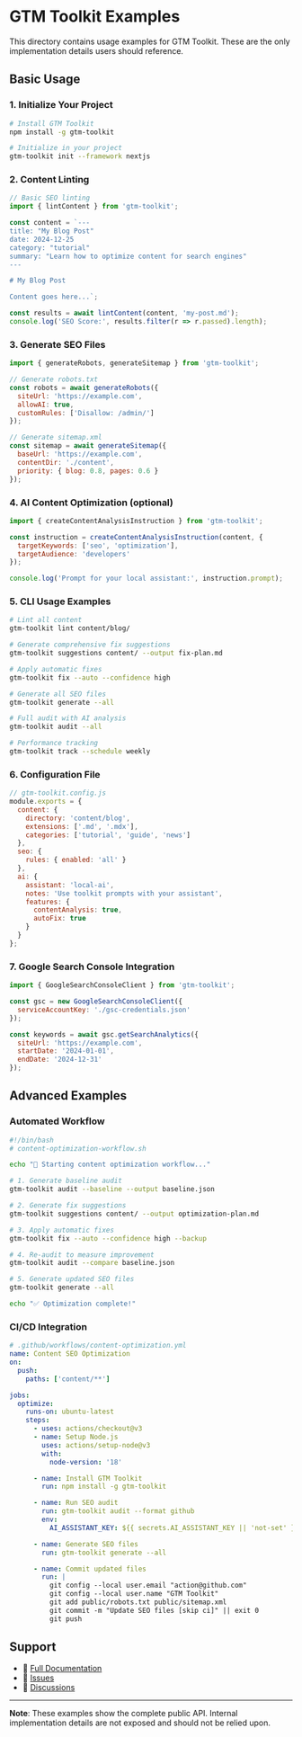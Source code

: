 # GTM Toolkit Examples

This directory contains usage examples for GTM Toolkit. These are the only implementation details users should reference.

## Basic Usage

### 1. Initialize Your Project

```bash
# Install GTM Toolkit
npm install -g gtm-toolkit

# Initialize in your project
gtm-toolkit init --framework nextjs
```

### 2. Content Linting

```javascript
// Basic SEO linting
import { lintContent } from 'gtm-toolkit';

const content = `---
title: "My Blog Post"
date: 2024-12-25
category: "tutorial"
summary: "Learn how to optimize content for search engines"
---

# My Blog Post

Content goes here...`;

const results = await lintContent(content, 'my-post.md');
console.log('SEO Score:', results.filter(r => r.passed).length);
```

### 3. Generate SEO Files

```javascript
import { generateRobots, generateSitemap } from 'gtm-toolkit';

// Generate robots.txt
const robots = await generateRobots({
  siteUrl: 'https://example.com',
  allowAI: true,
  customRules: ['Disallow: /admin/']
});

// Generate sitemap.xml
const sitemap = await generateSitemap({
  baseUrl: 'https://example.com',
  contentDir: './content',
  priority: { blog: 0.8, pages: 0.6 }
});
```

### 4. AI Content Optimization (optional)

```javascript
import { createContentAnalysisInstruction } from 'gtm-toolkit';

const instruction = createContentAnalysisInstruction(content, {
  targetKeywords: ['seo', 'optimization'],
  targetAudience: 'developers'
});

console.log('Prompt for your local assistant:', instruction.prompt);
```

### 5. CLI Usage Examples

```bash
# Lint all content
gtm-toolkit lint content/blog/

# Generate comprehensive fix suggestions
gtm-toolkit suggestions content/ --output fix-plan.md

# Apply automatic fixes
gtm-toolkit fix --auto --confidence high

# Generate all SEO files
gtm-toolkit generate --all

# Full audit with AI analysis
gtm-toolkit audit --all

# Performance tracking
gtm-toolkit track --schedule weekly
```

### 6. Configuration File

```javascript
// gtm-toolkit.config.js
module.exports = {
  content: {
    directory: 'content/blog',
    extensions: ['.md', '.mdx'],
    categories: ['tutorial', 'guide', 'news']
  },
  seo: {
    rules: { enabled: 'all' }
  },
  ai: {
    assistant: 'local-ai',
    notes: 'Use toolkit prompts with your assistant',
    features: {
      contentAnalysis: true,
      autoFix: true
    }
  }
};
```

### 7. Google Search Console Integration

```javascript
import { GoogleSearchConsoleClient } from 'gtm-toolkit';

const gsc = new GoogleSearchConsoleClient({
  serviceAccountKey: './gsc-credentials.json'
});

const keywords = await gsc.getSearchAnalytics({
  siteUrl: 'https://example.com',
  startDate: '2024-01-01',
  endDate: '2024-12-31'
});
```

## Advanced Examples

### Automated Workflow

```bash
#!/bin/bash
# content-optimization-workflow.sh

echo "🚀 Starting content optimization workflow..."

# 1. Generate baseline audit
gtm-toolkit audit --baseline --output baseline.json

# 2. Generate fix suggestions
gtm-toolkit suggestions content/ --output optimization-plan.md

# 3. Apply automatic fixes
gtm-toolkit fix --auto --confidence high --backup

# 4. Re-audit to measure improvement
gtm-toolkit audit --compare baseline.json

# 5. Generate updated SEO files
gtm-toolkit generate --all

echo "✅ Optimization complete!"
```

### CI/CD Integration

```yaml
# .github/workflows/content-optimization.yml
name: Content SEO Optimization
on:
  push:
    paths: ['content/**']

jobs:
  optimize:
    runs-on: ubuntu-latest
    steps:
      - uses: actions/checkout@v3
      - name: Setup Node.js
        uses: actions/setup-node@v3
        with:
          node-version: '18'

      - name: Install GTM Toolkit
        run: npm install -g gtm-toolkit

      - name: Run SEO audit
        run: gtm-toolkit audit --format github
        env:
          AI_ASSISTANT_KEY: ${{ secrets.AI_ASSISTANT_KEY || 'not-set' }}

      - name: Generate SEO files
        run: gtm-toolkit generate --all

      - name: Commit updated files
        run: |
          git config --local user.email "action@github.com"
          git config --local user.name "GTM Toolkit"
          git add public/robots.txt public/sitemap.xml
          git commit -m "Update SEO files [skip ci]" || exit 0
          git push
```

## Support

- 📖 [Full Documentation](https://gtmascode.dev/docs)
- 🐛 [Issues](https://github.com/razkaplan/gtm-toolkit/issues)
- 💬 [Discussions](https://github.com/razkaplan/gtm-toolkit/discussions)

---

**Note**: These examples show the complete public API. Internal implementation details are not exposed and should not be relied upon.
